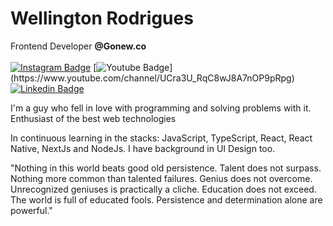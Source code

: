 # Wellington Rodrigues
 Frontend Developer <strong>@Gonew.co</strong>
 <br/>
 <br/>
[![Instagram Badge](https://img.shields.io/badge/-@wellingtonrodriguesbr-1a8cd8?style=flat-square&logo=Instagram&logoColor=white&link=https://www.instagram.com/wellingtonrodriguesbr/)](https://www.instagram.com/wellingtonrodriguesbr/) 
[![Youtube Badge](https://img.shields.io/badge/-@wellingtonrodriguesbr-1a8cd8?style=flat-square&logo=Youtube&logoColor=white&link=(https://www.youtube.com/channel/UCra3U_RqC8wJ8A7nOP9pRpg))](https://www.youtube.com/channel/UCra3U_RqC8wJ8A7nOP9pRpg)
[![Linkedin Badge](https://img.shields.io/badge/-wellingtonrodriguesbr-1a8cd8?style=flat-square&logo=Linkedin&logoColor=white&link=https://www.linkedin.com/in/wellingtonrodriguesbr/)](https://www.linkedin.com/in/wellingtonrodriguesbr/)
<br/>
 

I'm a guy who fell in love with programming and solving problems with it.
</br>
Enthusiast of the best web technologies

In continuous learning in the stacks: JavaScript, TypeScript, React, React Native, NextJs and NodeJs.
I have background in UI Design too.

"Nothing in this world beats good old persistence. Talent does not surpass. Nothing more common than talented failures. Genius does not overcome. Unrecognized geniuses is practically a cliche. Education does not exceed. The world is full of educated fools. Persistence and determination alone are powerful."

